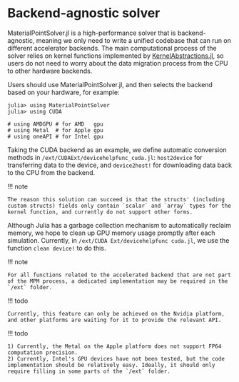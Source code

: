 # Backend-agnostic solver

MaterialPointSolver.jl is a high-performance solver that is backend-agnostic, meaning we only need to write a unified codebase that can run on different accelerator backends. The main computational process of the solver relies on kernel functions implemented by [KernelAbstractions.jl](https://github.com/JuliaGPU/KernelAbstractions.jl), so users do not need to worry about the data migration process from the CPU to other hardware backends. 

Users should use MaterialPointSolver.jl, and then selects the backend based on your hardware, for example:

```julia-repl
julia> using MaterialPointSolver
julia> using CUDA

# using AMDGPU # for AMD   gpu
# using Metal  # for Apple gpu
# using oneAPI # for Intel gpu
```

Taking the CUDA backend as an example, we define automatic conversion methods in `/ext/CUDAExt/devicehelpfunc_cuda.jl`: `host2device` for transferring data to the device, and `device2host!` for downloading data back to the CPU from the backend.

!!! note

    The reason this solution can succeed is that the structs' (including custom structs) fields only contain `scalar` and `array` types for the kernel function, and currently do not support other forms.

Although Julia has a garbage collection mechanism to automatically reclaim memory, we hope to clean up GPU memory usage promptly after each simulation. Currently, in `/ext/CUDA Ext/devicehelpfunc cuda.jl`, we use the function `clean device!` to do this.

!!! note
    
    For all functions related to the accelerated backend that are not part of the MPM process, a dedicated implementation may be required in the `/ext` folder.

!!! todo

    Currently, this feature can only be achieved on the Nvidia platform, and other platforms are waiting for it to provide the relevant API.

!!! todo

    1) Currently, the Metal on the Apple platform does not support FP64 computation precision.  
    2) Currently, Intel's GPU devices have not been tested, but the code implementation should be relatively easy. Ideally, it should only require filling in some parts of the `/ext` folder.

